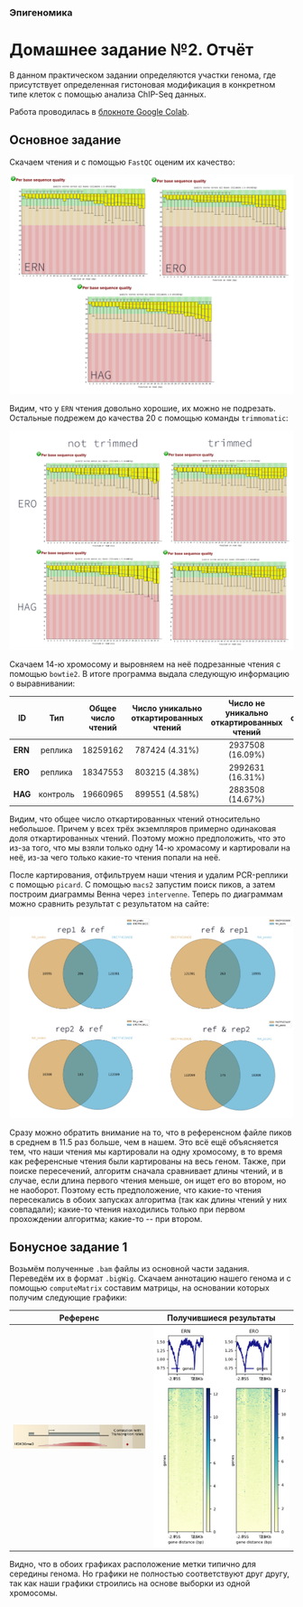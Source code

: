 ### Эпигеномика
# Домашнее задание №2. Отчёт
В данном практическом задании определяются участки генома, где присутствует определенная гистоновая модификация в конкретном типе клеток с помощью анализа ChIP-Seq данных.

Работа проводилась в [блокноте Google Colab](https://colab.research.google.com/drive/1vNY6Gd5PF2tE6JCybgyyHxBQqTt5Ni12?usp=sharing).

## Основное задание
Скачаем чтения и с помощью `FastQC` оценим их качество:

![](https://github.com/akamaaru/hse25_hw2/blob/main/img/multi.png)

Видим, что у `ERN` чтения довольно хорошие, их можно не подрезать. Остальные подрежем до качества 20 с помощью команды `trimmomatic`:

![](https://github.com/akamaaru/hse25_hw2/blob/main/img/trimmed_comparison.png)

Скачаем 14-ю хромосому и выровняем на неё подрезанные чтения с помощью `bowtie2`. В итоге программа выдала следующую информацию о выравнивании:

| ID             | Тип        | Общее число чтений | Число уникально откартированных чтений | Число не уникально откартированных чтений | Общее число откартированных чтений
|----------|:----------:|:----------------:|:----------------:|:----------------:|:----------------:|
| **ERN** | реплика | 18259162   | 787424 (4.31%) | 2937508 (16.09%)  | 3724932 (20.40%) |
| **ERO** | реплика | 18347553   | 803215 (4.38%) | 2992631 (16.31%) | 3795846 (20.69%) |
| **HAG** | контроль | 19660965   | 899551 (4.58%) | 2883508 (14.67%) | 3783059 (19.24%) |

Видим, что общее число откартированных чтений относительно небольшое. Причем у всех трёх экземпляров примерно одинаковая доля откартированных чтений. Поэтому можно предположить, что это из-за того, что мы взяли только одну 14-ю хромасому и картировали на неё, из-за чего только какие-то чтения попали на неё.

После картирования, отфильтруем наши чтения и удалим PCR-реплики с помощью `picard`. 
С помощью `macs2` запустим поиск пиков, а затем построим диаграммы Венна через `intervenne`. Теперь по диаграммам можно сравнить результат с результатом на сайте:

![](https://github.com/akamaaru/hse25_hw2/blob/main/img/venn/multi_venn.png)

Сразу можно обратить внимание на то, что в референсном файле пиков в среднем в 11.5 раз больше, чем в нашем. 
Это всё ещё объясняется тем, что наши чтения мы картировали на одну хромосому, в то время как референсные чтения были картированы на весь геном. 
Также, при поиске пересечений, алгоритм сначала сравнивает длины чтений, и в случае, если длина первого чтения меньше, он ищет его во втором, но не наоборот. 
Поэтому есть предположение, что какие-то чтения пересекались в обоих запусках алгоритма (так как длины чтений у них совпадали); 
какие-то чтения находились только при первом прохождении алгоритма; какие-то -- при втором.

## Бонусное задание 1
Возьмём полученные `.bam` файлы из основной части задания. 
Переведём их в формат `.bigWig`. 
Скачаем аннотацию нашего генома и с помощью `computeMatrix` составим матрицы, на основании которых получим следующие графики:

| Референс | Получившиеся результаты |
| --- | --- |
|  ![](https://github.com/akamaaru/hse25_hw2/blob/main/img/ngs/reference.png) | ![](https://github.com/akamaaru/hse25_hw2/blob/main/img/ngs/results.png) |

Видно, что в обоих графиках расположение метки типично для середины генома. 
Но графики не полностью соответствуют друг другу, так как наши графики строились на основе выборки из одной хромосомы.
